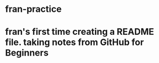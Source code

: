 # fran-practice

# fran's first time creating a README file. taking notes from GitHub for Beginners

